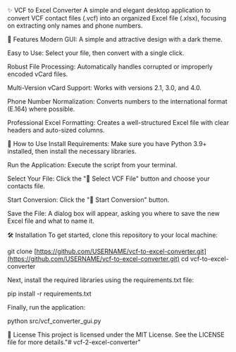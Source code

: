 ✨ VCF to Excel Converter
A simple and elegant desktop application to convert VCF contact files (.vcf) into an organized Excel file (.xlsx), focusing on extracting only names and phone numbers.

🌟 Features
Modern GUI: A simple and attractive design with a dark theme.

Easy to Use: Select your file, then convert with a single click.

Robust File Processing: Automatically handles corrupted or improperly encoded vCard files.

Multi-Version vCard Support: Works with versions 2.1, 3.0, and 4.0.

Phone Number Normalization: Converts numbers to the international format (E.164) where possible.

Professional Excel Formatting: Creates a well-structured Excel file with clear headers and auto-sized columns.

🚀 How to Use
Install Requirements: Make sure you have Python 3.9+ installed, then install the necessary libraries.

Run the Application: Execute the script from your terminal.

Select Your File: Click the "📂 Select VCF File" button and choose your contacts file.

Start Conversion: Click the "🚀 Start Conversion" button.

Save the File: A dialog box will appear, asking you where to save the new Excel file and what to name it.

🛠️ Installation
To get started, clone this repository to your local machine:

git clone [https://github.com/USERNAME/vcf-to-excel-converter.git](https://github.com/USERNAME/vcf-to-excel-converter.git)
cd vcf-to-excel-converter

Next, install the required libraries using the requirements.txt file:

pip install -r requirements.txt

Finally, run the application:

python src/vcf_converter_gui.py

📜 License
This project is licensed under the MIT License. See the LICENSE file for more details."# vcf-2-excel-converter" 
